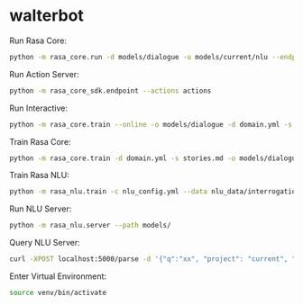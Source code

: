 # walterbot

Run Rasa Core:
```bash
python -m rasa_core.run -d models/dialogue -u models/current/nlu --endpoints endpoints.yml
```

Run Action Server:
```bash
python -m rasa_core_sdk.endpoint --actions actions
```

Run Interactive:
```bash
python -m rasa_core.train --online -o models/dialogue -d domain.yml -s stories.md --endpoints endpoints.yml
```

Train Rasa Core:
```bash
python -m rasa_core.train -d domain.yml -s stories.md -o models/dialogue
```

Train Rasa NLU:
```bash
python -m rasa_nlu.train -c nlu_config.yml --data nlu_data/interrogation.md -o models --fixed_model_name nlu --project current --verbose
```

Run NLU Server:
```bash
python -m rasa_nlu.server --path models/
```

Query NLU Server:
```bash
curl -XPOST localhost:5000/parse -d '{"q":"xx", "project": "current", "model": "nlu"}'
```

Enter Virtual Environment:
```bash
source venv/bin/activate
```
